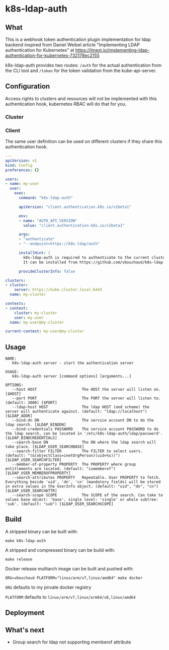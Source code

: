 # k8s-ldap-auth

## What
This is a webhook token authentication plugin implementation for ldap backend inspired from Daniel Weibel article "Implementing LDAP authentication for Kubernetes" at https://itnext.io/implementing-ldap-authentication-for-kubernetes-732178ec2155

k8s-ldap-auth provides two routes: `/auth` for the actual authentication from the CLI tool and `/token` for the token validation from the kube-api-server.

## Configuration
Access rights to clusters and resources will not be implemented with this authentication hook, kubernetes RBAC will do that for you.

### Cluster

### Client

The same user definition can be used on different clusters if they share this authentication hook.

```yml
---
apiVersion: v1
kind: Config
preferences: {}

users:
- name: my-user
  user:
    exec:
      command: "k8s-ldap-auth"

      apiVersion: "client.authentication.k8s.io/v1beta1"

      env:
      - name: "AUTH_API_VERSION"
        value: "client.authentication.k8s.io/v1beta1"

      args:
      - "authenticate"
      - "--endpoint=https://k8s-ldap/auth"

      installHint: |
        k8s-ldap-auth is required to authenticate to the current cluster.
        It can be installed from https://github.com/vbouchaud/k8s-ldap-auth.

      provideClusterInfo: false

clusters:
- cluster:
    server: https://kube.cluster.local:6443
  name: my-cluster

contexts:
- context:
    cluster: my-cluster
    user: my-user
  name: my-user@my-cluster

current-context: my-user@my-cluster
```

## Usage
```
NAME:
   k8s-ldap-auth server - start the authentication server

USAGE:
   k8s-ldap-auth server [command options] [arguments...]

OPTIONS:
   --host HOST                    The HOST the server will listen on. [$HOST]
   --port PORT                    The PORT the server will listen to. (default: 3000) [$PORT]
   --ldap-host HOST               The ldap HOST (and scheme) the server will authenticate against. (default: "ldap://localhost") [$LDAP_ADDR]
   --bind-dn DN                   The service account DN to do the ldap search. [$LDAP_BINDDN]
   --bind-credentials PASSWORD    The service account PASSWORD to do the ldap search, can be located in '/etc/k8s-ldap-auth/ldap/password'. [$LDAP_BINDCREDENTIALS]
   --search-base DN               The DN where the ldap search will take place. [$LDAP_USER_SEARCHBASE]
   --search-filter FILTER         The FILTER to select users. (default: "(&(objectClass=inetOrgPerson)(uid=%s))") [$LDAP_USER_SEARCHFILTER]
   --member-of-property PROPERTY  The PROPERTY where group entitlements are located. (default: "ismemberof") [$LDAP_USER_MEMBEROFPROPERTY]
   --search-attributes PROPERTY   Repeatable. User PROPERTY to fetch. Everything beside 'uid', 'dn', 'cn' (mandatory fields) will be stored in extra values in the UserInfo object. (default: "uid", "dn", "cn") [$LDAP_USER_SEARCHATTR]
   --search-scope SCOPE           The SCOPE of the search. Can take to values base object: 'base', single level: 'single' or whole subtree: 'sub'. (default: "sub") [$LDAP_USER_SEARCHSCOPE]
```

## Build

A stripped binary can be built with:
```
make k8s-ldap-auth
```

A stripped and compressed binary can be build with:
```
make release
```

Docker release multiarch image can be built and pushed with:
```
ORG=vbouchaud PLATFORM="linux/arm/v7,linux/amd64" make docker
```
`ORG` defaults to my private docker registry

`PLATFORM` defaults to `linux/arm/v7,linux/arm64/v8,linux/amd64`

## Deployment

## What's next
 - Group search for ldap not supporting memberof attribute
